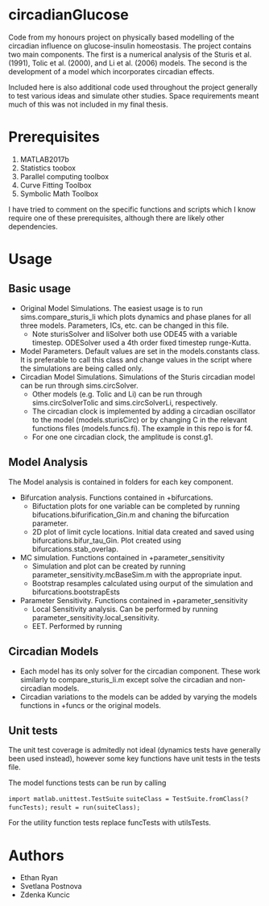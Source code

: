 # circadianGlucose
Code from my honours project on physically based modelling of the circadian influence on glucose-insulin homeostasis.
The project contains two main components. The first is a numerical analysis of the Sturis et al. (1991), Tolic et al. (2000), and Li et al. (2006) models. The second is the development of a model which incorporates circadian effects.

Included here is also additional code used throughout the project generally to test various ideas and simulate other studies. Space requirements meant much of this was not included in my final thesis.

# Prerequisites
1. MATLAB2017b
2. Statistics toobox
3. Parallel computing toolbox
4. Curve Fitting Toolbox
5. Symbolic Math Toolbox

I have tried to comment on the specific functions and scripts which I know require one of these prerequisites, although there are likely other dependencies.

# Usage
## Basic usage
- Original Model Simulations. The easiest usage is to run sims.compare_sturis_li which plots dynamics and phase planes for all three models. Parameters, ICs, etc. can be changed in this file.
  * Note sturisSolver and liSolver both use ODE45 with a variable timestep. ODESolver used a 4th order fixed timestep runge-Kutta.
- Model Parameters. Default values are set in the models.constants class. It is preferable to call this class and change values in the script where the simulations are being called only.
- Circadian Model Simulations. Simulations of the Sturis circadian model can be run through sims.circSolver.
  * Other models (e.g. Tolic and Li) can be run through sims.circSolverTolic and sims.circSolverLi, respectively.
  * The circadian clock is implemented by adding a circadian oscillator to the model (models.sturisCirc) or by changing C in the relevant functions files (models.funcs.fi). The example in this repo is for f4.
  * For one one circadian clock, the amplitude is const.g1. 

## Model Analysis
The Model analysis is contained in folders for each key component.
* Bifurcation analysis. Functions contained in +bifurcations.
  - Bifuctation plots for one variable can be completed by running bifucations.bifurification_Gin.m and chaning the bifurcation parameter.
  - 2D plot of limit cycle locations. Initial data created and saved using bifurcations.bifur_tau_Gin. Plot created using bifurcations.stab_overlap.
* MC simulation. Functions contained in +parameter_sensitivity
  - Simulation and plot can be created by running parameter_sensitivity.mcBaseSim.m with the appropriate input.
  - Bootstrap resamples calculated using ourput of the simulation and bifurcations.bootstrapEsts
* Parameter Sensitivity. Functions contained in +parameter_sensitivity
  - Local Sensitivity analysis. Can be performed by running parameter_sensitivity.local_sensitivity.
  - EET. Performed by running 

## Circadian Models
- Each model has its only solver for the circadian component. These work similarly to compare_sturis_li.m except solve the circadian and non-circadian models.
- Circadian variations to the models can be added by varying the models functions in +funcs or the original models.
 
## Unit tests
The unit test coverage is admitedly not ideal (dynamics tests have generally been used instead), however some key functions have unit tests in the tests file.

The model functions tests can be run by calling

`import matlab.unittest.TestSuite`
`suiteClass = TestSuite.fromClass(?funcTests);`
`result = run(suiteClass);`

For the utility function tests replace funcTests with utilsTests.

# Authors
- Ethan Ryan
- Svetlana Postnova
- Zdenka Kuncic
